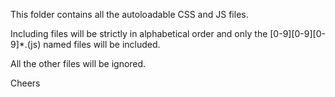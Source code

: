 This folder contains all the autoloadable CSS and JS files.

Including files will be strictly in alphabetical order and only the [0-9][0-9][0-9]*.(js)
named files will be included.

All the other files will be ignored.

Cheers
